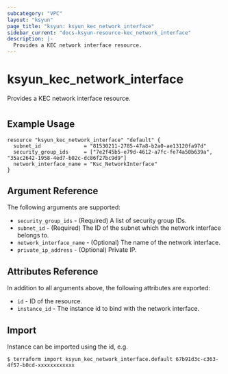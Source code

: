 ```yaml
---
subcategory: "VPC"
layout: "ksyun"
page_title: "ksyun: ksyun_kec_network_interface"
sidebar_current: "docs-ksyun-resource-kec_network_interface"
description: |-
  Provides a KEC network interface resource.
---
```


# ksyun_kec_network_interface

Provides a KEC network interface resource.

#

## Example Usage

```hcl
resource "ksyun_kec_network_interface" "default" {
  subnet_id              = "81530211-2785-47a8-b2a0-ae13120fa97d"
  security_group_ids     = ["7e2f45b5-e79d-4612-a7fc-fe74a50b639a", "35ac2642-1958-4ed7-b02c-dc86f27bc9d9"]
  network_interface_name = "Ksc_NetworkInterface"
}
```

## Argument Reference

The following arguments are supported:

* `security_group_ids` - (Required) A list of security group IDs.
* `subnet_id` - (Required) The ID of the subnet which the network interface belongs to.
* `network_interface_name` - (Optional) The name of the network interface.
* `private_ip_address` - (Optional) Private IP.

## Attributes Reference

In addition to all arguments above, the following attributes are exported:

* `id` - ID of the resource.
* `instance_id` - The instance id to bind with the network interface.


## Import

Instance can be imported using the id, e.g.

```
$ terraform import ksyun_kec_network_interface.default 67b91d3c-c363-4f57-b0cd-xxxxxxxxxxxx
```

